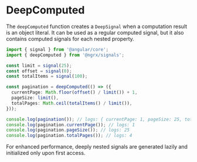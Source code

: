 # DeepComputed

The `deepComputed` function creates a `DeepSignal` when a computation result is an object literal.
It can be used as a regular computed signal, but it also contains computed signals for each nested property.

<ngrx-code-example>

```ts
import { signal } from '@angular/core';
import { deepComputed } from '@ngrx/signals';

const limit = signal(25);
const offset = signal(0);
const totalItems = signal(100);

const pagination = deepComputed(() => ({
  currentPage: Math.floor(offset() / limit()) + 1,
  pageSize: limit(),
  totalPages: Math.ceil(totalItems() / limit()),
}));

console.log(pagination()); // logs: { currentPage: 1, pageSize: 25, totalPages: 4 }
console.log(pagination.currentPage()); // logs: 1
console.log(pagination.pageSize()); // logs: 25
console.log(pagination.totalPages()); // logs: 4
```

</ngrx-code-example>

<ngrx-docs-alert type="help">

For enhanced performance, deeply nested signals are generated lazily and initialized only upon first access.

</ngrx-docs-alert>
